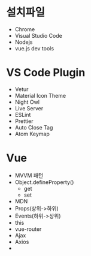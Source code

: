 # 설치파일

* Chrome
* Visual Studio Code
* Nodejs
* vue.js dev tools



# VS Code Plugin

* Vetur
* Material Icon Theme
* Night Owl
* Live Server
* ESLint
* Prettier
* Auto Close Tag
* Atom Keymap



# Vue

* MVVM 패턴
* Object.defineProperty()
  * get
  * set
* MDN
* Props(상위->하위)
* Events(하위->상위)
* this
* vue-router
* Ajax
* Axios
* 



